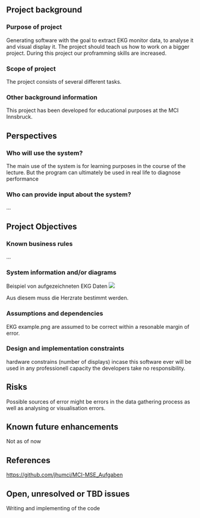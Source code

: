 ## Project background

### Purpose of project

Generating software with the goal to extract EKG monitor data, to analyse it and visual display it.
The project should teach us how to work on a bigger project. During this project our proframming skills are increased. 

### Scope of project

The project consists of several different tasks. 

### Other background information

This project has been developed for educational purposes at the MCI Innsbruck.

## Perspectives
### Who will use the system?

The main use of the system is for learning purposes in the course of the lecture. 
But the program can ultimately be used in real life to diagnose performance


### Who can provide input about the system?

...


## Project Objectives
### Known business rules

...

### System information and/or diagrams

Beispiel von aufgezeichneten EKG Daten
![](ekg_example.png)

Aus diesem muss die Herzrate bestimmt werden.

### Assumptions and dependencies

EKG example.png are assumed to be correct within a resonable margin of error.                  

### Design and implementation constraints

hardware constrains (number of displays)
incase this software ever will be used in any professionell capacity the developers take no responsibility.

## Risks

Possible sources of error might be errors in the data gathering process as well as analysing or visualisation errors.

## Known future enhancements

Not as of now

## References

https://github.com/jhumci/MCI-MSE_Aufgaben

## Open, unresolved or TBD issues

Writing and implementing of the code 
